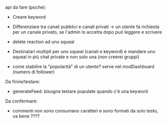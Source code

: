 api da fare (poche):

- Creare keyword

- Differenziare tra canali pubblici e canali privati -> un utente fa richiesta per un canale privato, se l'admin lo accetta dopo può leggere e scrivere

- delete reaction ad uno squeal

- Destinatari multipli per uno squeal (canali e keyword) e mandare uno squeal in più chat private e non solo una (non creerei gruppi)

- come stabilire la "popolarità" di un utente? serve nel modDashboard (numero di follower)

Da finire/testare:

- generateFeed: bisogna testare populate quando c'è una keyword

Da confermare:

- commenti non sono consumano caratteri e sono formati da solo testo, va bene ????

